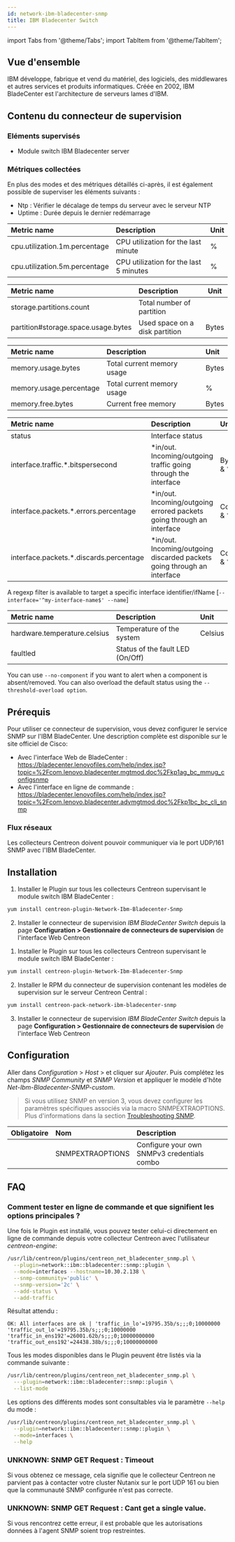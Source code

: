 ```yaml
---
id: network-ibm-bladecenter-snmp
title: IBM Bladecenter Switch
---
```

import Tabs from '@theme/Tabs';
import TabItem from '@theme/TabItem';


## Vue d'ensemble

IBM développe, fabrique et vend du matériel, des logiciels, des middlewares et
autres services et produits informatiques. Créée en 2002, IBM BladeCenter est
l'architecture de serveurs lames d'IBM.

## Contenu du connecteur de supervision

### Eléments supervisés

* Module switch IBM Bladecenter server

### Métriques collectées 

En plus des modes et des métriques détaillés ci-après, il est également possible
de superviser les éléments suivants :

* Ntp : Vérifier le décalage de temps du serveur avec le serveur NTP
* Uptime : Durée depuis le dernier redémarrage

<Tabs groupId="sync">
<TabItem value="Cpu" label="Cpu">

| Metric name                    | Description                              | Unit   |
| :----------------------------- | :--------------------------------------- | :------|
| cpu.utilization.1m.percentage  | CPU utilization for the last minute      | %      |
| cpu.utilization.5m.percentage  | CPU utilization for the last 5 minutes   | %      |

</TabItem>
<TabItem value="Storage" label="Storage">

| Metric name                         | Description                    | Unit   |
| :---------------------------------- | :----------------------------- |------- |
| storage.partitions.count            | Total number of partition      |        |
| partition#storage.space.usage.bytes | Used space on a disk partition | Bytes  |

</TabItem>
<TabItem value="Memory-Usage" label="Memory-Usage">

| Metric name             | Description                 | Unit   |
| :---------------------- | :---------------------------| :----- |
| memory.usage.bytes      | Total current memory usage  | Bytes  |
| memory.usage.percentage | Total current memory usage  |  %     |
| memory.free.bytes       | Current free memory         | Bytes  |

</TabItem>
<TabItem value="Traffic" label="Traffic">

| Metric name                              | Description                                                               | Unit        |
| :--------------------------------------- | :------------------------------------------------------------------------ | :---------- |
| status                                   | Interface status                                                          |             |
| interface.traffic.\*.bitspersecond       | \*in/out. Incoming/outgoing traffic going through the interface           | Bytes/s & % |
| interface.packets.\*.errors.percentage   | \*in/out. Incoming/outgoing errored packets going through an interface    | Count & %   |
| interface.packets.\*.discards.percentage | \*in/out. Incoming/outgoing discarded packets going through an interface  | Count & %   |

A regexp filter is available to target a specific interface identifier/ifName [```--interface='^my-interface-name$' --name```] 

</TabItem>
<TabItem value="Environment" label="Environment">

| Metric name                   | Description                      | Unit     |               
| :---------------------------- | :------------------------------- | :--------|
| hardware.temperature.celsius  | Temperature of the system        | Celsius  |
| faultled                      | Status of the fault LED (On/Off) |          |

You can use ```--no-component``` if you want to alert when a component is 
absent/removed. You can also overload the default status using the 
```--threshold-overload option```. 

</TabItem>
</Tabs>

## Prérequis

Pour utiliser ce connecteur de supervision, vous devez configurer le service SNMP sur l'IBM 
BladeCenter. Une description complète est disponible sur le site officiel de Cisco:

* Avec l'interface Web de BladeCenter : https://bladecenter.lenovofiles.com/help/index.jsp?topic=%2Fcom.lenovo.bladecenter.mgtmod.doc%2Fkp1ag_bc_mmug_configsnmp
* Avec l'interface en ligne de commande : https://bladecenter.lenovofiles.com/help/index.jsp?topic=%2Fcom.lenovo.bladecenter.advmgtmod.doc%2Fkp1bc_bc_cli_snmp

### Flux réseaux

Les collecteurs Centreon doivent pouvoir communiquer via le port UDP/161 SNMP
avec l'IBM BladeCenter.

## Installation

<Tabs groupId="sync">
<TabItem value="Online License" label="Online License">

1. Installer le Plugin sur tous les collecteurs Centreon supervisant le module switch IBM BladeCenter :

```bash
yum install centreon-plugin-Network-Ibm-Bladecenter-Snmp
```

2. Installer le connecteur de supervision *IBM BladeCenter Switch* depuis la page **Configuration > Gestionnaire de connecteurs de supervision** de l'interface Web Centreon

</TabItem>
<TabItem value="Offline License" label="Offline License">

1. Installer le Plugin sur tous les collecteurs Centreon supervisant le module switch IBM BladeCenter :

```bash
yum install centreon-plugin-Network-Ibm-Bladecenter-Snmp
```

2. Installer le RPM du connecteur de supervision contenant les modèles de supervision sur le serveur Centreon Central :

```bash
yum install centreon-pack-network-ibm-bladecenter-snmp
```

3. Installer le connecteur de supervision *IBM BladeCenter Switch* depuis la page **Configuration > Gestionnaire de connecteurs de supervision** de l'interface Web Centreon

</TabItem>
</Tabs>

## Configuration

Aller dans *Configuration* > *Host* > et cliquer sur *Ajouter*. Puis complétez
les champs *SNMP Community* et *SNMP Version* et appliquer le modèle d'hôte 
*Net-Ibm-Bladecenter-SNMP-custom*.

> Si vous utilisez SNMP en version 3, vous devez configurer les paramètres spécifiques associés via la macro SNMPEXTRAOPTIONS.
> Plus d'informations dans la section [Troubleshooting SNMP](../../getting-started/how-to-guides/troubleshooting-plugins/#snmpv3-options-mapping).

| Obligatoire   | Nom              | Description                                    |
| :------------ | :--------------- | :--------------------------------------------- |
|               | SNMPEXTRAOPTIONS | Configure your own SNMPv3 credentials combo    |

## FAQ

### Comment tester en ligne de commande et que signifient les options principales ?

Une fois le Plugin est installé, vous pouvez tester celui-ci directement en
ligne de commande depuis votre collecteur Centreon avec l'utilisateur 
*centreon-engine*:
 
```bash
/usr/lib/centreon/plugins/centreon_net_bladecenter_snmp.pl \
  --plugin=network::ibm::bladecenter::snmp::plugin \
  --mode=interfaces --hostname=10.30.2.138 \
  --snmp-community='public' \
  --snmp-version='2c' \
  --add-status \
  --add-traffic
```

Résultat attendu :

```
OK: All interfaces are ok | 'traffic_in_lo'=19795.35b/s;;;0;10000000 'traffic_out_lo'=19795.35b/s;;;0;10000000 'traffic_in_ens192'=26001.62b/s;;;0;10000000000 'traffic_out_ens192'=24438.38b/s;;;0;10000000000
```

Tous les modes disponibles dans le Plugin peuvent être listés via la commande
suivante :

```bash
/usr/lib/centreon/plugins/centreon_net_bladecenter_snmp.pl \
  ---plugin=network::ibm::bladecenter::snmp::plugin \
  --list-mode
```

Les options des différents modes sont consultables via le paramètre ```--help```
du mode :  

```bash
/usr/lib/centreon/plugins/centreon_net_bladecenter_snmp.pl \
  --plugin=network::ibm::bladecenter::snmp::plugin \
  --mode=interfaces \
  --help
```

### UNKNOWN: SNMP GET Request : Timeout

Si vous obtenez ce message, cela signifie que le collecteur Centreon ne parvient
pas à contacter votre cluster Nutanix sur le port UDP 161 ou bien que la
communauté SNMP configurée n'est pas correcte.

### UNKNOWN: SNMP GET Request : Cant get a single value.

Si vous rencontrez cette erreur, il est probable que les autorisations données à
l'agent SNMP soient trop restreintes.
